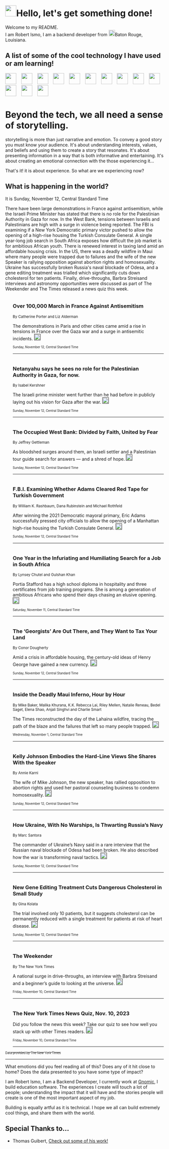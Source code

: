 <h1><img src="https://emojis.slackmojis.com/emojis/images/1643514375/3493/hot-coffee.gif?1643514375" width="35"/>Hello, let's get something done!</h1>

<p>Welcome to my README.<br/>
I am Robert Ismo, I am a backend developer from <img src="https://emojis.slackmojis.com/emojis/images/1638395689/50435/moulin_rouge.png?1638395689" width="20"/>Baton Rouge, Louisiana.</p>
<h2>A list of some of the cool technology I have used or am learning!</h2>
<p>
<img src="https://emojis.slackmojis.com/emojis/images/1643516091/21142/meow_bongotap.gif?1643516091" width="35" alt="">
<img src="https://img.shields.io/badge/Favorite%20Frontend%20Framework-SvelteKit-f83903" alt="">
<img src="https://img.shields.io/badge/Second%20Favorite-Vue-40b581" alt="">
<img src="https://img.shields.io/badge/Most%20Used%20Runtime-Nodejs-78b061" alt="">
<img src="https://emojis.slackmojis.com/emojis/images/1643517416/34482/fire.gif?1643517416" width="35" alt="">
<img src="https://img.shields.io/badge/Javascript%20But%20Better-Typescript-0078ca" alt="">
<img src="https://img.shields.io/badge/Favorite%20Language-Elixir-3e244d" alt="">
<img src="https://img.shields.io/badge/Containerize%20Everything-Docker-6ac9ef" alt="">
<img src="https://emojis.slackmojis.com/emojis/images/1643514596/5999/meow_party.gif?1643514596" width="35" alt="">
<img src="https://img.shields.io/badge/API%20Love%20Language-Graphql-de32a5" alt="">
<img src="https://img.shields.io/badge/Our%20Favorite%20Version%20Controller-Git-e94f33" alt="">
<img src="https://img.shields.io/badge/Favorite%20Database-Redis-d42d1d" alt="">
<img src="https://emojis.slackmojis.com/emojis/images/1643514559/5584/deployparrot.gif?1643514559" width="35" alt="">
<img src="https://img.shields.io/badge/Container%20Interstate-RabbitMQ-f66200" alt="">
<img src="https://img.shields.io/badge/Gotta%20Learn-Kubernetes-316adf" alt="">
<img src="https://img.shields.io/badge/Really%20Mature%20Now-WASM-654fef" alt="">
<img src="https://emojis.slackmojis.com/emojis/images/1666642497/61942/dance_vibe.gif?1666642497" width="35" alt="">
<img src="https://img.shields.io/badge/For%20My%20M1-ARM64-657d96" alt="">
<img src="https://img.shields.io/badge/Loving%20This%20So%20Much-TailwindCSS-17bcb5" alt="">
<img src="https://img.shields.io/badge/Cool%20Build%20Tool-Vite-f9cb24" alt="">
<img src="https://emojis.slackmojis.com/emojis/images/1669231376/62819/working-on-it.gif?1669231376" width="35" alt="">
<img src="https://img.shields.io/badge/Fun%20and%20Easy%20Database-MongoDB-5f8c49" alt="">
<img src="https://img.shields.io/badge/JS%20Life%20Support-NPM-c73737" alt="">
<img src="https://img.shields.io/badge/I%20Liked%20It-DynamoDB-0073b9" alt="">
<img src="https://emojis.slackmojis.com/emojis/images/1643514045/46/question.gif?1643514045" width="35" alt="">
<img src="https://img.shields.io/badge/cool-React-60d6f9" alt="">
<img src="https://img.shields.io/badge/Future%20Big%20Project-Lambda-f37e00" alt="">
<img src="https://img.shields.io/badge/NPM%20But%20Better-PNPM-f1aa07" alt="">
<img src="https://emojis.slackmojis.com/emojis/images/1643514943/9662/fbwow.gif?1643514943" width="35" alt="">
<img src="https://img.shields.io/badge/First%20Language-C-662079" alt="">
<img src="https://img.shields.io/badge/Where%20I%20Deploy%20Frontend-Vercel-000000" alt="">
<img src="https://img.shields.io/badge/Who%20Does%20not%20Want%20an%20App-Swift-f9492a" alt="">
<img src="https://emojis.slackmojis.com/emojis/images/1643514058/151/javascript.png?1643514058" width="35" alt="">
<img src="https://img.shields.io/badge/cool-Python-fbd542" alt="">
<img src="https://img.shields.io/badge/Favorite%20Something-Stripe-656cdc" alt="">
<img src="https://img.shields.io/badge/Of%20Course-HTML5-ed6327" alt="">
<img src="https://emojis.slackmojis.com/emojis/images/1660415405/60731/bomb.gif?1660415405" width="35" alt="">
<img src="https://img.shields.io/badge/hate-CSS-2964ec" alt="">
<img src="https://img.shields.io/badge/Learning-CircleCI-141215" alt="">
<img src="https://img.shields.io/badge/Learning-Rust-fbbb3b" alt="">
<img src="https://emojis.slackmojis.com/emojis/images/1660415397/60712/writing-hand.gif?1660415397" width="35" alt="">
<img src="https://img.shields.io/badge/Dev%20Browser%20of%20Choice-Firefox-cc4e26" alt="">
<img src="https://img.shields.io/badge/Recoverying%20From%20Windows-UNIX-1781e3" alt="">
<img src="https://img.shields.io/badge/LOVE-LogSeq-90c1c2" alt="">
<img src="https://emojis.slackmojis.com/emojis/images/1643514066/223/kirby.gif?1643514066" width="35" alt="">
<img src="https://img.shields.io/badge/Daily%20Driver-MacOS-e6e6e8" alt="">
<img src="https://img.shields.io/badge/Git%20Server-Github-000000" alt="">
<img src="https://img.shields.io/badge/enjoyable-EC2-f17428" alt="">
<img src="https://emojis.slackmojis.com/emojis/images/1643514239/2069/excited.gif?1643514239" width="35" alt="">
</p>
<h1>Beyond the tech, we all need a sense of storytelling.</h1>
<p>storytelling is more than just narrative and emotion. To convey a good story you must know your audience. It's about understanding interests, values, and beliefs and using them to create a story that resonates. It's about presenting information in a way that is both informative and entertaining. It's about creating an emotional connection with the those experiencing it...</p>
<p>That's it! it is about experience. So what are we experiencing now?</p>
<h2>What is happening in the world?</h2>
<p>It is Sunday, November 12, Central Standard Time</p>
<p>
There have been large demonstrations in France against antisemitism, while the Israeli Prime Minister has stated that there is no role for the Palestinian Authority in Gaza for now. In the West Bank, tensions between Israelis and Palestinians are high with a surge in violence being reported. The FBI is examining if a New York Democratic primary victor pushed to allow the opening of a high-rise housing the Turkish Consulate General. A single year-long job search in South Africa exposes how difficult the job market is for ambitious African youth. There is renewed interest in taxing land amid an affordable housing crisis. In the US, there was a deadly wildfire in Maui where many people were trapped due to failures and the wife of the new Speaker is rallying opposition against abortion rights and homosexuality. Ukraine has successfully broken Russia&#39;s naval blockade of Odesa, and a gene editing treatment was trialled which significantly cuts down cholesterol for ten patients. Finally, drive-throughs, Barbra Streisand interviews and astronomy opportunities were discussed as part of The Weekender and The Times released a news quiz this week.</p>
<ol>
<img src="https://img.shields.io/badge/-world-blue" alt="">
<h3>Over 100,000 March in France Against Antisemitism</h3>
<sub>By Catherine Porter and Liz Alderman</sub>
<p>The demonstrations in Paris and other cities came amid a rise in tensions in France over the Gaza war and a surge in antisemitic incidents.  <a href=""><img src="https://developer.nytimes.com/files/poweredby_nytimes_30b.png?v=1583354208352" height="20"></a></p>
<sub><sub>Sunday, November 12, Central Standard Time</sub></sub>
<hr/>
<img src="https://img.shields.io/badge/-world-blue" alt="">
<h3>Netanyahu says he sees no role for the Palestinian Authority in Gaza, for now.</h3>
<sub>By Isabel Kershner</sub>
<p>The Israeli prime minister went further than he had before in publicly laying out his vision for Gaza after the war.  <a href=""><img src="https://developer.nytimes.com/files/poweredby_nytimes_30b.png?v=1583354208352" height="20"></a></p>
<sub><sub>Sunday, November 12, Central Standard Time</sub></sub>
<hr/>
<img src="https://img.shields.io/badge/-world-blue" alt="">
<h3>The Occupied West Bank: Divided by Faith, United by Fear</h3>
<sub>By Jeffrey Gettleman</sub>
<p>As bloodshed surges around them, an Israeli settler and a Palestinian tour guide search for answers — and a shred of hope.  <a href=""><img src="https://developer.nytimes.com/files/poweredby_nytimes_30b.png?v=1583354208352" height="20"></a></p>
<sub><sub>Sunday, November 12, Central Standard Time</sub></sub>
<hr/>
<img src="https://img.shields.io/badge/-nyregion-blue" alt="">
<h3>F.B.I. Examining Whether Adams Cleared Red Tape for Turkish Government</h3>
<sub>By William K. Rashbaum, Dana Rubinstein and Michael Rothfeld</sub>
<p>After winning the 2021 Democratic mayoral primary, Eric Adams successfully pressed city officials to allow the opening of a Manhattan high-rise housing the Turkish Consulate General.  <a href=""><img src="https://developer.nytimes.com/files/poweredby_nytimes_30b.png?v=1583354208352" height="20"></a></p>
<sub><sub>Sunday, November 12, Central Standard Time</sub></sub>
<hr/>
<img src="https://img.shields.io/badge/-world-blue" alt="">
<h3>One Year in the Infuriating and Humiliating Search for a Job in South Africa</h3>
<sub>By Lynsey Chutel and Gulshan Khan</sub>
<p>Portia Stafford has a high school diploma in hospitality and three certificates from job training programs. She is among a generation of ambitious Africans who spend their days chasing an elusive opening.  <a href=""><img src="https://developer.nytimes.com/files/poweredby_nytimes_30b.png?v=1583354208352" height="20"></a></p>
<sub><sub>Saturday, November 11, Central Standard Time</sub></sub>
<hr/>
<img src="https://img.shields.io/badge/-business-blue" alt="">
<h3>The ‘Georgists’ Are Out There, and They Want to Tax Your Land</h3>
<sub>By Conor Dougherty</sub>
<p>Amid a crisis in affordable housing, the century-old ideas of Henry George have gained a new currency.  <a href=""><img src="https://developer.nytimes.com/files/poweredby_nytimes_30b.png?v=1583354208352" height="20"></a></p>
<sub><sub>Sunday, November 12, Central Standard Time</sub></sub>
<hr/>
<img src="https://img.shields.io/badge/-us-blue" alt="">
<h3>Inside the Deadly Maui Inferno, Hour by Hour</h3>
<sub>By Mike Baker, Malika Khurana, K.K. Rebecca Lai, Riley Mellen, Natalie Reneau, Bedel Saget, Elena Shao, Anjali Singhvi and Charlie Smart</sub>
<p>The Times reconstructed the day of the Lahaina wildfire, tracing the path of the blaze and the failures that left so many people trapped.  <a href=""><img src="https://developer.nytimes.com/files/poweredby_nytimes_30b.png?v=1583354208352" height="20"></a></p>
<sub><sub>Wednesday, November 1, Central Standard Time</sub></sub>
<hr/>
<img src="https://img.shields.io/badge/-us-blue" alt="">
<h3>Kelly Johnson Embodies the Hard-Line Views She Shares With the Speaker</h3>
<sub>By Annie Karni</sub>
<p>The wife of Mike Johnson, the new speaker, has rallied opposition to abortion rights and used her pastoral counseling business to condemn homosexuality.  <a href=""><img src="https://developer.nytimes.com/files/poweredby_nytimes_30b.png?v=1583354208352" height="20"></a></p>
<sub><sub>Sunday, November 12, Central Standard Time</sub></sub>
<hr/>
<img src="https://img.shields.io/badge/-world-blue" alt="">
<h3>How Ukraine, With No Warships, Is Thwarting Russia’s Navy</h3>
<sub>By Marc Santora</sub>
<p>The commander of Ukraine’s Navy said in a rare interview that the Russian naval blockade of Odesa had been broken. He also described how the war is transforming naval tactics.  <a href=""><img src="https://developer.nytimes.com/files/poweredby_nytimes_30b.png?v=1583354208352" height="20"></a></p>
<sub><sub>Sunday, November 12, Central Standard Time</sub></sub>
<hr/>
<img src="https://img.shields.io/badge/-health-blue" alt="">
<h3>New Gene Editing Treatment Cuts Dangerous Cholesterol in Small Study</h3>
<sub>By Gina Kolata</sub>
<p>The trial involved only 10 patients, but it suggests cholesterol can be permanently reduced with a single treatment for patients at risk of heart disease.  <a href=""><img src="https://developer.nytimes.com/files/poweredby_nytimes_30b.png?v=1583354208352" height="20"></a></p>
<sub><sub>Sunday, November 12, Central Standard Time</sub></sub>
<hr/>
<img src="https://img.shields.io/badge/-nyregion-blue" alt="">
<h3>The Weekender</h3>
<sub>By The New York Times</sub>
<p>A national surge in drive-throughs, an interview with Barbra Streisand and a beginner’s guide to looking at the universe.  <a href=""><img src="https://developer.nytimes.com/files/poweredby_nytimes_30b.png?v=1583354208352" height="20"></a></p>
<sub><sub>Friday, November 10, Central Standard Time</sub></sub>
<hr/>
<img src="https://img.shields.io/badge/-briefing-blue" alt="">
<h3>The New York Times News Quiz, Nov. 10, 2023</h3>
<sub></sub>
<p>Did you follow the news this week? Take our quiz to see how well you stack up with other Times readers.  <a href=""><img src="https://developer.nytimes.com/files/poweredby_nytimes_30b.png?v=1583354208352" height="20"></a></p>
<sub><sub>Friday, November 10, Central Standard Time</sub></sub>
<hr/>
</ol>
<a href="https://developer.nytimes.com"><sub><sub>Data provided by The New York Times</sub></sub></a>
<hr/>
<p>What emotions did you feel reading all of this? Does any of it hit close to home? Does the data presented to you have some type of impact?</p>
<p>I am Robert Ismo, I am a Backend Developer, I currently work at <a href="https://gnomic.education/">Gnomic</a>, I build education software. The experiences I create will touch a lot of people; understanding the impact that it will have and the stories people will create is one of the most important aspect of my job.</p>
<p>Building is equally artful as it is technical. I hope we all can build extremely cool things, and share them with the world.</p>
<h2>Special Thanks to...</h2>
<ul>
<li>Thomas Guibert, <a href="https://github.com/thmsgbrt/thmsgbrt">Check out some of his work!</a></li>
</ul>